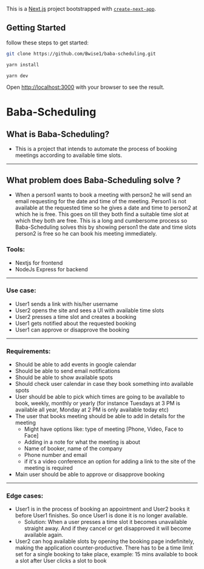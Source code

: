 This is a [Next.js](https://nextjs.org/) project bootstrapped with [`create-next-app`](https://github.com/vercel/next.js/tree/canary/packages/create-next-app).

## Getting Started

follow these steps to get started:

```bash
git clone https://github.com/Bwise1/baba-scheduling.git

yarn install

yarn dev

```

Open [http://localhost:3000](http://localhost:3000) with your browser to see the result.

# Baba-Scheduling

## What is Baba-Scheduling?

- This is a project that intends to automate the process of booking meetings according to available time slots.

---

## What problem does Baba-Scheduling solve ?

- When a person1 wants to book a meeting with person2 he will send an email requesting for the date and time of the meeting. Person1 is not available at the requested time so he gives a date and time to person2 at which he is free. This goes on till they both find a suitable time slot at which they both are free. This is a long and cumbersome process so Baba-Scheduling solves this by showing person1 the date and time slots person2 is free so he can book his meeting immediately.

### Tools:

- Nextjs for frontend
- NodeJs Express for backend

---

### Use case:

- User1 sends a link with his/her username
- User2 opens the site and sees a UI with available time slots
- User2 presses a time slot and creates a booking
- User1 gets notified about the requested booking
- User1 can approve or disapprove the booking

---

### Requirements:

- Should be able to add events in google calendar
- Should be able to send email notifications
- Should be able to show available spots
- Should check user calendar in case they book something into available spots
- User should be able to pick which times are going to be available to book, weekly, monthly or yearly (for instance Tuesdays at 3 PM is available all year, Monday at 2 PM is only available today etc)
- The user that books meeting should be able to add in details for the meeting
  - Might have options like: type of meeting [Phone, Video, Face to Face]
  - Adding in a note for what the meeting is about
  - Name of booker, name of the company
  - Phone number and email
  - if it's a video conference an option for adding a link to the site of the meeting is required
- Main user should be able to approve or disapprove booking

---

### Edge cases:

- User1 is in the process of booking an appointment and User2 books it before User1 finishes. So once User1 is done it is no longer available.
  - Solution: When a user presses a time slot it becomes unavailable straight away. And if they cancel or get disapproved it will become available again.
- User2 can hog available slots by opening the booking page indefinitely, making the application counter-productive. There has to be a time limit set for a single booking to take place, example: 15 mins available to book a slot after User clicks a slot to book
